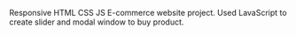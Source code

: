 Responsive HTML CSS JS E-commerce website project. Used LavaScript to create slider and modal window to buy product.

